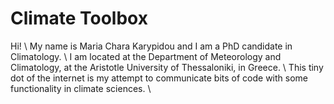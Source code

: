 # Climate Toolbox

Hi! \\
My name is Maria Chara Karypidou and I am a PhD candidate in Climatology. \\
I am located at the Department of Meteorology and Climatology, at the Aristotle University of Thessaloniki, in Greece. \\
This tiny dot of the internet is my attempt to communicate bits of code with some functionality in climate sciences. \\
